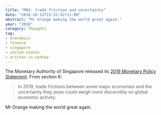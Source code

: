 ```yaml
---
title: "MAS: trade friction and uncertainty"
date: "2018-10-12T13:33:42+11:00"
abstract: "Mr Orange making the world great again."
year: "2018"
category: Thoughts
tag:
- economics
- finance
- singapore
- united-states
- written-in-sydney
---
```

The Monetary Authority of Singapore released its [2019 Monetary Policy Statement]. From section 6:

> In 2019, trade frictions between some major economies and the uncertainty they pose could weigh more discernibly on global economic activity.

Mr Orange making the world great again.

[2019 Monetary Policy Statement]: http://www.mas.gov.sg/News-and-Publications/Speeches-and-Monetary-Policy-Statements/Monetary-Policy-Statements/2018/MAS-Monetary-Policy-Statement-12Oct18.aspx

